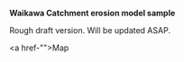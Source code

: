 **Waikawa Catchment erosion model sample**

Rough draft version. Will be updated ASAP.

<a href-"">Map</a>
